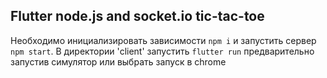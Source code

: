 Flutter node.js and socket.io tic-tac-toe
---
Необходимо инициализировать зависимости `npm i` и запустить сервер `npm start`. В директории 'client' запустить `flutter run` предварительно запустив симулятор или выбрать запуск в chrome
